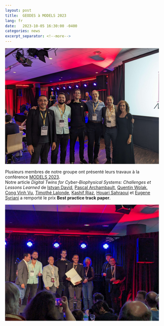 ```yaml
---
layout: post
title:  GEODES à MODELS 2023
lang: fr
date:   2023-10-05 16:30:00 -0400
categories: news
excerpt_separator: <!--more-->
---
```


![The GEODES group 2023-2024](/assets/images/geodes_models_2023.jpg)

Plusieurs membres de notre groupe ont présenté leurs travaux à la conférence [MODELS 2023](https://conf.researchr.org/home/models-2023).  
Notre article *Digital Twins for Cyber-Biophysical Systems: Challenges et Lessons Learned* 
de [Istvan David], [Pascal Archambault], [Quentin Wolak], [Cong Vinh Vu], [Timothé Lalonde], [Kashif Riaz], [Houari Sahraoui] et [Eugene Syriani]
a remporté le prix **Best practice track paper**.

<!--more-->

![The GEODES group 2023-2024](/assets/images/geodes_models_2023_award.jpg)

[Eugene Syriani]: http://www-ens.iro.umontreal.ca/~syriani/
[Houari Sahraoui]: http://www.iro.umontreal.ca/~sahraouh/
[Pascal Archambault]: pascal.archambault@umontreal.ca
[Cong Vinh Vu]: https://ca.linkedin.com/in/vinh-vu-26659414a
[Quentin Wolak]: https://ca.linkedin.com/in/quentinwolak/en
[Istvan David]: https://istvandavid.com/
[Timothé Lalonde]: https://ca.linkedin.com/in/timothe-w-lalonde
[Kashif Riaz]: https://ca.linkedin.com/in/ceakr